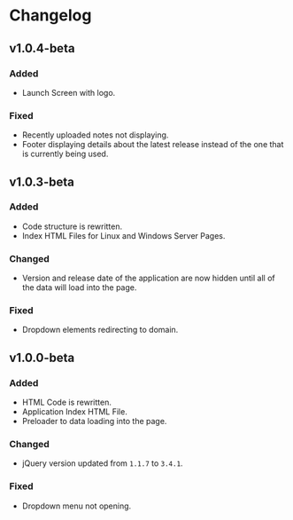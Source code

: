 # Changelog

## v1.0.4-beta
### Added
- Launch Screen with logo.

### Fixed
- Recently uploaded notes not displaying.
- Footer displaying details about the latest release instead of the one that is currently being used.

## v1.0.3-beta
### Added
- Code structure is rewritten.
- Index HTML Files for Linux and Windows Server Pages.

### Changed
- Version and release date of the application are now hidden until all of the data will load into the page.

### Fixed
- Dropdown elements redirecting to domain.

## v1.0.0-beta
### Added
- HTML Code is rewritten.
- Application Index HTML File.
- Preloader to data loading into the page.

### Changed
- jQuery version updated from `1.1.7` to `3.4.1`.

### Fixed
- Dropdown menu not opening.
